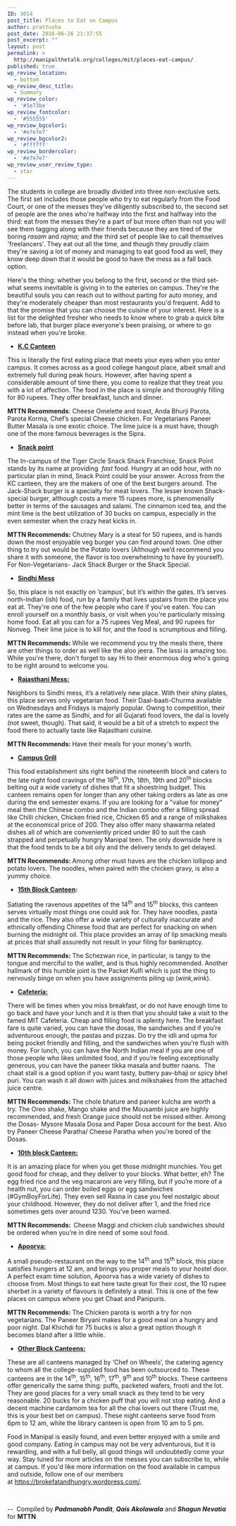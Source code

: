 ```yaml
---
ID: 3014
post_title: Places to Eat on Campus
author: prattusha
post_date: 2016-06-26 21:37:55
post_excerpt: ""
layout: post
permalink: >
  http://manipalthetalk.org/colleges/mit/places-eat-campus/
published: true
wp_review_location:
  - bottom
wp_review_desc_title:
  - Summary
wp_review_color:
  - '#1e73be'
wp_review_fontcolor:
  - '#555555'
wp_review_bgcolor1:
  - '#e7e7e7'
wp_review_bgcolor2:
  - '#ffffff'
wp_review_bordercolor:
  - '#e7e7e7'
wp_review_user_review_type:
  - star
---
```

The students in college are broadly divided into three non-exclusive sets. The first set includes those people who try to eat regularly from the Food Court, or one of the messes they've diligently subscribed to, the second set of people are the ones who're halfway into the first and halfway into the third: eat from the messes they're a part of but more often than not you will see them tagging along with their friends because they are tired of the boring <em>rasam</em> and<em> rajma; </em>and the third set of people like to call themselves 'freelancers'. They eat out all the time, and though they proudly claim they're saving a lot of money and managing to eat good food as well, they know deep down that it would be good to have the mess as a fall back option.

Here's the thing: whether you belong to the first, second or the third set- what seems inevitable is giving in to the eateries on campus. They're the beautiful souls you can reach out to without parting for auto money, and they're moderately cheaper than most restaurants you'd frequent. Add to that the promise that you can choose the cuisine of your interest. Here is a list for the delighted fresher who needs to know where to grab a quick bite before lab, that burger place everyone's been praising, or where to go instead when you're broke.
<ul>
 	<li><span style="text-decoration: underline;"><strong>K.C Canteen</strong></span><em> </em></li>
</ul>
This is literally the first eating place that meets your eyes when you enter campus. It comes across as a good college hangout place, albeit small and extremely full during peak hours. However, after having spent a considerable amount of time there, you come to realize that they treat you with a lot of affection. The food in the place is simple and thoroughly filling for 80 rupees. They offer breakfast, lunch and dinner.

<strong>MTTN Recommends</strong>: Cheese Omelette and toast, Anda Bhurji Parota, Parota Korma, Chef’s special Cheese chicken. For Vegetarians Paneer Butter Masala is one exotic choice. The lime juice is a must have, though one of the more famous beverages is the Sipra.
<ul>
 	<li><span style="text-decoration: underline;"><strong>Snack point</strong></span></li>
</ul>
The In-campus of the Tiger Circle Snack Shack Franchise, Snack Point stands by its name at providing  <em>fast </em>food. Hungry at an odd hour, with no particular plan in mind, Snack Point could be your answer. Across from the KC canteen, they are the makers of one of the best burgers around. The Jack-Shack burger is a specialty for meat lovers. The lesser known Shack-special burger, although costs a mere 15 rupees more, is phenomenally better in terms of the sausages and salami. The cinnamon iced tea, and the mint lime is the best utilization of 30 bucks on campus, especially in the even semester when the crazy heat kicks in.

<strong>MTTN Recommends:</strong> Chutney Mary is a steal for 50 rupees, and is hands down the most enjoyable veg burger you can find around town. One other thing to try out would be the Potato lovers (Although we’d recommend you share it with someone, the flavor is too overwhelming to have by yourself). For Non-Vegetarians- Jack Shack Burger or the Shack Special.
<ul>
 	<li><span style="text-decoration: underline;"><strong>Sindhi Mess</strong></span></li>
</ul>
So, this place is not exactly on ‘campus’, but it’s within the gates. It’s serves north-Indian (ish) food, run by a family that lives upstairs from the place you eat at. They're one of the few people who care if you've eaten. You can enroll yourself on a monthly basis, or visit when you're particularly missing home food. Eat all you can for a 75 rupees Veg Meal, and 90 rupees for Nonveg. Their lime juice is to kill for, and the food is scrumptious and filling.

<strong>MTTN Recommends: </strong>While we recommend you try the meals there, there are other things to order as well like the aloo jeera. The lassi is amazing too. While you're there, don't forget to say Hi to their enormous dog who's going to be right around to welcome you.
<ul>
 	<li><span style="text-decoration: underline;"><strong>Rajasthani Mess: </strong></span></li>
</ul>
Neighbors to Sindhi mess, it’s a relatively new place. With their shiny plates, this place serves only vegetarian food. Their Daal-baati-Churma available on Wednesdays and Fridays is majorly popular. Owing to competition, their rates are the same as Sindhi, and for all Gujarati food lovers, the dal is lovely (not sweet, though). That said, it would be a bit of a stretch to expect the food there to actually taste like Rajasthani cuisine.

<strong>MTTN Recommends: </strong>Have their meals for your money's worth.
<ul>
 	<li><span style="text-decoration: underline;"><strong>Campus Grill </strong></span></li>
</ul>
This food establishment sits right behind the nineteenth block and caters to the late night food cravings of the 16<sup>th</sup>, 17th, 18th, 19th and 20<sup>th</sup> blocks belting out a wide variety of dishes that fit a shoestring budget. This canteen remains open for longer than any other taking orders as late as one during the end semester exams. If you are looking for a "value for money" meal then the Chinese combo and the Indian combo offer a filling spread like Chilli chicken, Chicken fried rice, Chicken 65 and a range of milkshakes at the economical price of 200. They also offer many shawarma related dishes all of which are conveniently priced under 80 to suit the cash strapped and perpetually hungry Manipal teen. The only downside here is that the food tends to be a bit oily and the delivery tends to get delayed.

<strong>MTTN Recommends: </strong>Among other must haves are the chicken lollipop and potato lovers. The noodles, when paired with the chicken gravy, is also a yummy choice.
<ul>
 	<li><strong><span style="text-decoration: underline;">15th Block Canteen</span>:</strong></li>
</ul>
Satiating the ravenous appetites of the 14<sup>th</sup> and 15<sup>th</sup> blocks, this canteen serves virtually most things one could ask for. They have noodles, pasta and the rice. They also offer a wide variety of culturally inaccurate and ethnically offending Chinese food that are perfect for snacking on when burning the midnight oil. This place provides an array of lip smacking meals at prices that shall assuredly not result in your filing for bankruptcy.

<strong>MTTN Recommends: </strong>The Schezwan rice, in particular, is tangy to the tongue and merciful to the wallet, and is thus highly recommended. Another hallmark of this humble joint is the Packet Kulfi which is just the thing to nervously binge on when you have assignments piling up (*wink,wink*).
<ul>
 	<li><span style="text-decoration: underline;"><strong>Cafeteria: </strong></span></li>
</ul>
There will be times when you miss breakfast, or do not have enough time to go back and have your lunch and it is then that you should take a visit to the famed MIT Cafeteria. Cheap and filling food is aplenty here. The breakfast fare is quite varied, you can have the dosas, the sandwiches and if you’re adventurous enough, the pastas and pizzas. Do try the idli and upma for being pocket friendly and filling, and the sandwiches when you’re flush with money. For lunch, you can have the North Indian meal if you are one of those people who likes unlimited food, and if you’re feeling exceptionally generous, you can have the paneer tikka masala and butter naans.  The chaat stall is a good option if you want tasty, buttery pav-bhaji or spicy bhel puri. You can wash it all down with juices and milkshakes from the attached juice centre.

<strong>MTTN Recommends: </strong>The chole bhature and paneer kulcha are worth a try. The Oreo shake, Mango shake and the Mousambi juice are highly recommended, and fresh Orange juice should not be missed either. Among the Dosas- Mysore Masala Dosa and Paper Dosa account for the best. Also try Paneer Cheese Paratha/ Cheese Paratha when you're bored of the Dosas.
<ul>
 	<li><span style="text-decoration: underline;"><strong>10th block Canteen: </strong></span></li>
</ul>
It is an amazing place for when you get those midnight munchies. You get good food for cheap, and they deliver to your blocks. What better, eh? The egg fried rice and the veg macaroni are very filling, but if you’re more of a health nut, you can order boiled eggs or egg sandwiches (#GymBoyForLife). They even sell Rasna in case you feel nostalgic about your childhood. However, they do not deliver after 1, and the fried rice sometimes gets over around 1230. You’ve been warned.

<strong>MTTN Recommends:  </strong>Cheese Maggi and chicken club sandwiches should be ordered when you’re in dire need of some soul food.
<ul>
 	<li><span style="text-decoration: underline;"><strong>Apoorva: </strong></span></li>
</ul>
A small pseudo-restaurant on the way to the 14<sup>th</sup> and 15<sup>th</sup> block, this place satisfies hungers at 12 am, and brings you proper meals to your hostel door. A perfect exam time solution, Apoorva has a wide variety of dishes to choose from. Most things to eat here taste great for their cost, the 10 rupee sherbet in a variety of flavours is definitely a steal. This is one of the few places on campus where you get Chaat and Panipuris.

<strong>MTTN Recommends: </strong>The Chicken parota is worth a try for non vegetarians. The Paneer Biryani makes for a good meal on a hungry and poor night. Dal Khichdi for 75 bucks is also a great option though it becomes bland after a little while.
<ul>
 	<li><span style="text-decoration: underline;"><strong>Other Block Canteens:</strong></span></li>
</ul>
These are all canteens managed by ‘Chef on Wheels’, the catering agency to whom all the college-supplied food has been outsourced to. These canteens are in the 14<sup>th</sup>, 15<sup>th</sup>, 16<sup>th</sup>, 17<sup>th</sup>, 9<sup>th</sup> and 10<sup>th</sup> blocks. These canteens offer generically the same thing: puffs, packeted wafers, frooti and the lot. They are good places for a very small snack as they tend to be very reasonable. 20 bucks for a chicken puff that you will not stop eating. And a decent machine cardamom tea for all the chai lovers out there (Trust me, this is your best bet on campus). These night canteens serve food from 6pm to 12 am, while the library canteen is open from 10 am to 5 pm.

Food in Manipal is easily found, and even better enjoyed with a smile and good company. Eating in campus may not be very adventurous, but it is rewarding, and with a full belly, all good things will undoubtedly come your way. Stay tuned for more articles on the messes you can subscribe to, while at campus. If you'd like more information on the food available in campus and outside, follow one of our members at <a href="https://brokefatandhungry.wordpress.com/">https://brokefatandhungry.wordpress.com/</a>.

&nbsp;

--  Compiled by <em><strong>Padmanabh Pandit</strong></em>, <em><strong>Qais Akolawala</strong></em> and <em><strong>Shagun Nevatia</strong></em> for <strong>MTTN </strong>